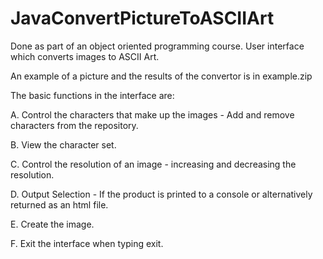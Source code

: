 # JavaConvertPictureToASCIIArt
Done as part of an object oriented programming course.
User interface which converts images to ASCII Art.

An example of a picture and the results of the convertor is in example.zip

The basic functions in the interface are:

A. Control the characters that make up the images - Add and remove characters from the repository.

B. View the character set.

C. Control the resolution of an image - increasing and decreasing the resolution.

D. Output Selection - If the product is printed to a console or alternatively returned as an html file.

E. Create the image.

F. Exit the interface when typing exit.

